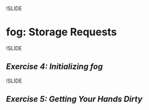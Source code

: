 !SLIDE
# fog: Storage Requests

!SLIDE
## *Exercise 4: Initializing fog*

!SLIDE
## *Exercise 5: Getting Your Hands Dirty*
